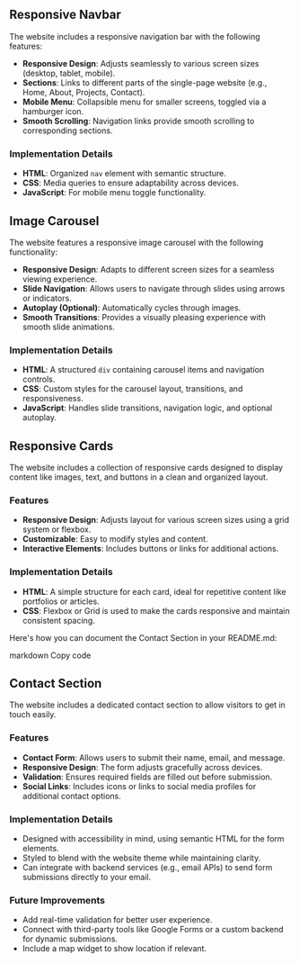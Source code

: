 ## Responsive Navbar

The website includes a responsive navigation bar with the following features:

- **Responsive Design**: Adjusts seamlessly to various screen sizes (desktop, tablet, mobile).
- **Sections**: Links to different parts of the single-page website (e.g., Home, About, Projects, Contact).
- **Mobile Menu**: Collapsible menu for smaller screens, toggled via a hamburger icon.
- **Smooth Scrolling**: Navigation links provide smooth scrolling to corresponding sections.

### Implementation Details
- **HTML**: Organized `nav` element with semantic structure.
- **CSS**: Media queries to ensure adaptability across devices.
- **JavaScript**: For mobile menu toggle functionality.


## Image Carousel

The website features a responsive image carousel with the following functionality:

- **Responsive Design**: Adapts to different screen sizes for a seamless viewing experience.
- **Slide Navigation**: Allows users to navigate through slides using arrows or indicators.
- **Autoplay (Optional)**: Automatically cycles through images.
- **Smooth Transitions**: Provides a visually pleasing experience with smooth slide animations.

### Implementation Details
- **HTML**: A structured `div` containing carousel items and navigation controls.
- **CSS**: Custom styles for the carousel layout, transitions, and responsiveness.
- **JavaScript**: Handles slide transitions, navigation logic, and optional autoplay.


## Responsive Cards

The website includes a collection of responsive cards designed to display content like images, text, and buttons in a clean and organized layout.

### Features
- **Responsive Design**: Adjusts layout for various screen sizes using a grid system or flexbox.
- **Customizable**: Easy to modify styles and content.
- **Interactive Elements**: Includes buttons or links for additional actions.

### Implementation Details
- **HTML**: A simple structure for each card, ideal for repetitive content like portfolios or articles.
- **CSS**: Flexbox or Grid is used to make the cards responsive and maintain consistent spacing.



Here's how you can document the Contact Section in your README.md:

markdown
Copy code
## Contact Section

The website includes a dedicated contact section to allow visitors to get in touch easily.

### Features
- **Contact Form**: Allows users to submit their name, email, and message.
- **Responsive Design**: The form adjusts gracefully across devices.
- **Validation**: Ensures required fields are filled out before submission.
- **Social Links**: Includes icons or links to social media profiles for additional contact options.

### Implementation Details
- Designed with accessibility in mind, using semantic HTML for the form elements.
- Styled to blend with the website theme while maintaining clarity.
- Can integrate with backend services (e.g., email APIs) to send form submissions directly to your email.

### Future Improvements
- Add real-time validation for better user experience.
- Connect with third-party tools like Google Forms or a custom backend for dynamic submissions.
- Include a map widget to show location if relevant.